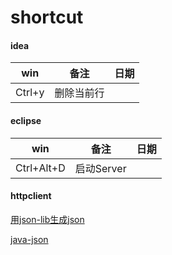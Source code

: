 # shortcut


#### idea

win                 |备注           | 日期|
------------            |:-------------:| :------------:|
Ctrl+y   | 删除当前行              | 


#### eclipse

win                 |备注           | 日期|
------------            |:-------------:| :------------:|
Ctrl+Alt+D   | 启动Server              | 


#### httpclient

[用json-lib生成json](http://blog.csdn.net/xingtianyiyun/article/details/7604629)

[java-json](http://www.cnblogs.com/linjiqin/archive/2011/09/19/2181408.html)


